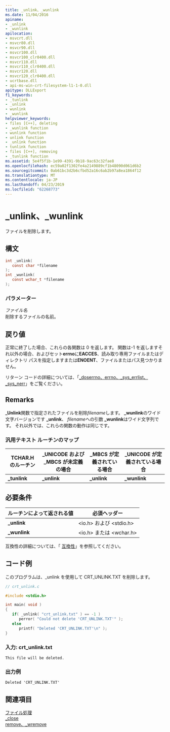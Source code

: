 ```yaml
---
title: _unlink、_wunlink
ms.date: 11/04/2016
apiname:
- _unlink
- _wunlink
apilocation:
- msvcrt.dll
- msvcr80.dll
- msvcr90.dll
- msvcr100.dll
- msvcr100_clr0400.dll
- msvcr110.dll
- msvcr110_clr0400.dll
- msvcr120.dll
- msvcr120_clr0400.dll
- ucrtbase.dll
- api-ms-win-crt-filesystem-l1-1-0.dll
apitype: DLLExport
f1_keywords:
- _tunlink
- _unlink
- wunlink
- _wunlink
helpviewer_keywords:
- files [C++], deleting
- _wunlink function
- wunlink function
- unlink function
- _unlink function
- tunlink function
- files [C++], removing
- _tunlink function
ms.assetid: 5e4f5f1b-1e99-4391-9b18-9ac63c32fae8
ms.openlocfilehash: ec59a02f1302fe4a2149889cf1b48090d061d6b2
ms.sourcegitcommit: 0ab61bc3d2b6cfbd52a16c6ab2b97a8ea1864f12
ms.translationtype: MT
ms.contentlocale: ja-JP
ms.lasthandoff: 04/23/2019
ms.locfileid: "62268773"
---
```

# <a name="unlink-wunlink"></a>_unlink、_wunlink

ファイルを削除します。

## <a name="syntax"></a>構文

```C
int _unlink(
   const char *filename
);
int _wunlink(
   const wchar_t *filename
);
```

### <a name="parameters"></a>パラメーター

*ファイル名*<br/>
削除するファイルの名前。

## <a name="return-value"></a>戻り値

正常に終了した場合、これらの各関数は 0 を返します。 関数は-1 を返しますそれ以外の場合、およびセット**errno**に**EACCES**、読み取り専用ファイルまたはディレクトリ パスを指定しますまたは**ENOENT**、ファイルまたはパス見つかりません。

リターン コードの詳細については、「[_doserrno、errno、_sys_errlist、_sys_nerr](../../c-runtime-library/errno-doserrno-sys-errlist-and-sys-nerr.md)」をご覧ください。

## <a name="remarks"></a>Remarks

**_Unlink**関数で指定されたファイルを削除*filename*します。 **_wunlink**のワイド文字バージョンです **_unlink**、 *filename*への引数 **_wunlink**はワイド文字列です。 それ以外では、これらの関数の動作は同じです。

### <a name="generic-text-routine-mappings"></a>汎用テキスト ルーチンのマップ

|TCHAR.H のルーチン|_UNICODE および _MBCS が未定義の場合|_MBCS が定義されている場合|_UNICODE が定義されている場合|
|---------------------|------------------------------------|--------------------|-----------------------|
|**_tunlink**|**_unlink**|**_unlink**|**_wunlink**|

## <a name="requirements"></a>必要条件

|ルーチンによって返される値|必須ヘッダー|
|-------------|---------------------|
|**_unlink**|\<io.h> および \<stdio.h>|
|**_wunlink**|\<io.h> または \<wchar.h>|

互換性の詳細については、「 [互換性](../../c-runtime-library/compatibility.md)」を参照してください。

## <a name="code-example"></a>コード例

このプログラムは、_unlink を使用して CRT_UNLINK.TXT を削除します。

```C
// crt_unlink.c

#include <stdio.h>

int main( void )
{
   if( _unlink( "crt_unlink.txt" ) == -1 )
      perror( "Could not delete 'CRT_UNLINK.TXT'" );
   else
      printf( "Deleted 'CRT_UNLINK.TXT'\n" );
}
```

### <a name="input-crtunlinktxt"></a>入力: crt_unlink.txt

```Input
This file will be deleted.
```

### <a name="sample-output"></a>出力例

```Output
Deleted 'CRT_UNLINK.TXT'
```

## <a name="see-also"></a>関連項目

[ファイル処理](../../c-runtime-library/file-handling.md)<br/>
[_close](close.md)<br/>
[remove、_wremove](remove-wremove.md)<br/>
